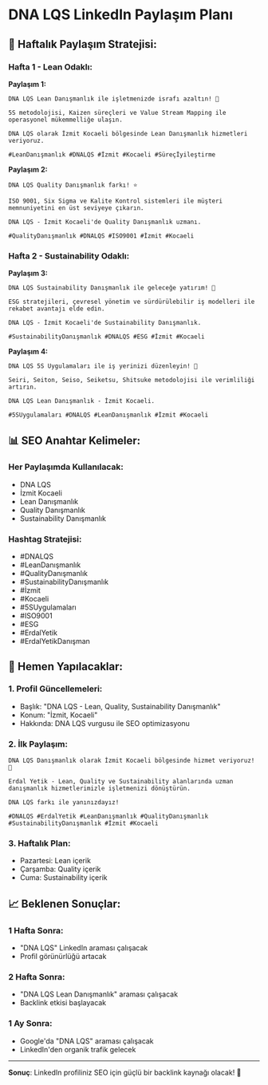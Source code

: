 # DNA LQS LinkedIn Paylaşım Planı

## 🎯 Haftalık Paylaşım Stratejisi:

### **Hafta 1 - Lean Odaklı:**
**Paylaşım 1:**
```
DNA LQS Lean Danışmanlık ile işletmenizde israfı azaltın! 🚀

5S metodolojisi, Kaizen süreçleri ve Value Stream Mapping ile operasyonel mükemmelliğe ulaşın.

DNA LQS olarak İzmit Kocaeli bölgesinde Lean Danışmanlık hizmetleri veriyoruz.

#LeanDanışmanlık #DNALQS #İzmit #Kocaeli #Süreçİyileştirme
```

**Paylaşım 2:**
```
DNA LQS Quality Danışmanlık farkı! ⭐

ISO 9001, Six Sigma ve Kalite Kontrol sistemleri ile müşteri memnuniyetini en üst seviyeye çıkarın.

DNA LQS - İzmit Kocaeli'de Quality Danışmanlık uzmanı.

#QualityDanışmanlık #DNALQS #ISO9001 #İzmit #Kocaeli
```

### **Hafta 2 - Sustainability Odaklı:**
**Paylaşım 3:**
```
DNA LQS Sustainability Danışmanlık ile geleceğe yatırım! 🌱

ESG stratejileri, çevresel yönetim ve sürdürülebilir iş modelleri ile rekabet avantajı elde edin.

DNA LQS - İzmit Kocaeli'de Sustainability Danışmanlık.

#SustainabilityDanışmanlık #DNALQS #ESG #İzmit #Kocaeli
```

**Paylaşım 4:**
```
DNA LQS 5S Uygulamaları ile iş yerinizi düzenleyin! 🏢

Seiri, Seiton, Seiso, Seiketsu, Shitsuke metodolojisi ile verimliliği artırın.

DNA LQS Lean Danışmanlık - İzmit Kocaeli.

#5SUygulamaları #DNALQS #LeanDanışmanlık #İzmit #Kocaeli
```

## 📊 SEO Anahtar Kelimeler:

### **Her Paylaşımda Kullanılacak:**
- DNA LQS
- İzmit Kocaeli
- Lean Danışmanlık
- Quality Danışmanlık
- Sustainability Danışmanlık

### **Hashtag Stratejisi:**
- #DNALQS
- #LeanDanışmanlık
- #QualityDanışmanlık
- #SustainabilityDanışmanlık
- #İzmit
- #Kocaeli
- #5SUygulamaları
- #ISO9001
- #ESG
- #ErdalYetik
- #ErdalYetikDanışman

## 🚀 Hemen Yapılacaklar:

### **1. Profil Güncellemeleri:**
- Başlık: "DNA LQS - Lean, Quality, Sustainability Danışmanlık"
- Konum: "İzmit, Kocaeli"
- Hakkında: DNA LQS vurgusu ile SEO optimizasyonu

### **2. İlk Paylaşım:**
```
DNA LQS Danışmanlık olarak İzmit Kocaeli bölgesinde hizmet veriyoruz! 🚀

Erdal Yetik - Lean, Quality ve Sustainability alanlarında uzman danışmanlık hizmetlerimizle işletmenizi dönüştürün.

DNA LQS farkı ile yanınızdayız!

#DNALQS #ErdalYetik #LeanDanışmanlık #QualityDanışmanlık #SustainabilityDanışmanlık #İzmit #Kocaeli
```

### **3. Haftalık Plan:**
- Pazartesi: Lean içerik
- Çarşamba: Quality içerik
- Cuma: Sustainability içerik

## 📈 Beklenen Sonuçlar:

### **1 Hafta Sonra:**
- "DNA LQS" LinkedIn araması çalışacak
- Profil görünürlüğü artacak

### **2 Hafta Sonra:**
- "DNA LQS Lean Danışmanlık" araması çalışacak
- Backlink etkisi başlayacak

### **1 Ay Sonra:**
- Google'da "DNA LQS" araması çalışacak
- LinkedIn'den organik trafik gelecek

---

**Sonuç**: LinkedIn profiliniz SEO için güçlü bir backlink kaynağı olacak! 🎯 
